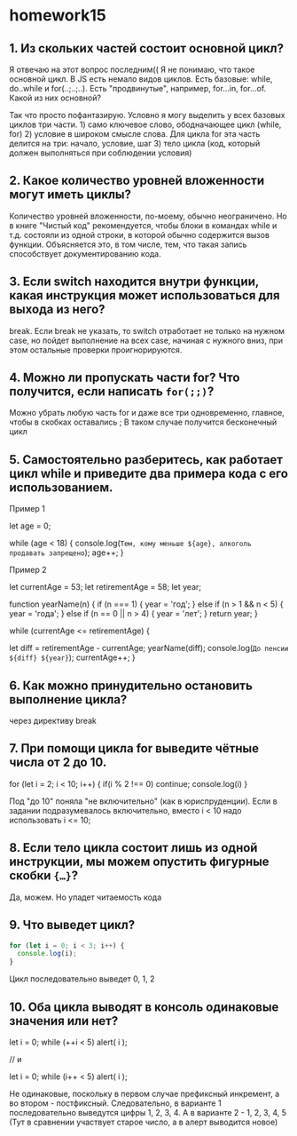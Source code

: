 # homework15

## 1. Из скольких частей состоит основной цикл?

Я отвечаю на этот вопрос последним(( Я не понимаю, что такое основной цикл. В JS есть немало видов циклов. Есть базовые: while, do..while и for(..;..;..). Есть "продвинутые", например, for...in, for...of. Какой из них основной?

Так что просто пофантазирую. Условно я могу выделить у всех базовых циклов три части. 1) само ключевое слово, ободначающее цикл (while, for) 2) условие в широком смысле слова. Для цикла for эта часть делится на три: начало, условие, шаг 3) тело цикла (код, который должен выполняться при соблюдении условия)

## 2. Какое количество уровней вложенности могут иметь циклы?

Количество уровней вложенности, по-моему, обычно неограничено. Но в книге "Чистый код" рекомендуется, чтобы блоки в командах while и т.д. состояли из одной строки, в которой обычно содержится вызов функции. Объясняется это, в том числе, тем, что такая запись способствует документированию кода.

## 3. Если switch находится внутри функции, какая инструкция может использоваться для выхода из него?

break. Если break не указать, то switch отработает не только на нужном case, но пойдет выполнение на всех case, начиная с нужного вниз, при этом остальные проверки проигнорируются.


## 4. Можно ли пропускать части **for**? Что получится, если написать `for(;;)`? 

Можно убрать любую часть for и даже все три одновременно, главное, чтобы в скобках оставались ;
В таком случае получится бесконечный цикл

## 5. Самостоятельно разберитесь, как работает цикл while и приведите два примера кода с его использованием.

Пример 1

let age = 0;

while (age < 18) {
  console.log(`Тем, кому меньше ${age}, алкоголь продавать запрещено`);
  age++;
}

Пример 2

let currentAge = 53;
let retirementAge = 58;
let year;

function yearName(n) {
  if (n === 1) {
    year = 'год';
  } else if (n > 1 && n < 5) {
    year = 'года';
  } else if (n == 0 || n > 4) {
    year = 'лет';
  }
  return year;
}

while (currentAge <= retirementAge) {

  let diff = retirementAge - currentAge;
  yearName(diff);
  console.log(`До пенсии ${diff} ${year}`);
  currentAge++;
}


## 6. Как можно принудительно остановить выполнение цикла?

через директиву break


## 7. При помощи цикла for выведите чётные числа от 2 до 10.

for (let i = 2; i < 10; i++) {
  if(i % 2 !== 0) continue;
  console.log(i)
}

Под "до 10" поняла "не включительно" (как в юриспруденции). Если в задании подразумевалось включительно, вместо i < 10 надо использовать i <= 10;

## 8. Если тело цикла состоит лишь из одной инструкции, мы можем опустить фигурные скобки `{…}`?

Да, можем. Но упадет читаемость кода


## 9. Что выведет цикл?

```jsx
for (let i = 0; i < 3; i++) { 
  console.log(i);
}
```
Цикл последовательно выведет 0, 1, 2

## 10. Оба цикла выводят в консоль одинаковые значения или нет?
let i = 0;
while (++i < 5) alert( i );

// и

let i = 0;
while (i++ < 5) alert( i );

Не одинаковые, поскольку в первом случае префиксный инкремент, а во втором - постфиксный. Следовательно, в варианте 1 последовательно выведутся цифры 1, 2, 3, 4. А в варианте 2 - 1, 2, 3, 4, 5 (Тут в сравнении участвует старое число, а в алерт выводится новое)